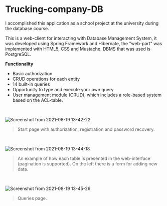 # Trucking-company-DB

I accomplished this application as a school project at the university during the database course. 

This is a web-client for interacting with Database Management System, it was developed using Spring Framework and Hibernate, the "web-part" was implemented with HTML5, CSS and Mustache. DBMS that was used is PostgreSQL.

**Functionality**

- Basic authorization
- CRUD operations for each entity
- 14 built-in queries
- Opportunity to type and execute your own query
- User management module (CRUD), which includes a role-based system based on the ACL-table.

<p>&nbsp;</p>

![Screenshot from 2021-08-19 13-42-22](https://user-images.githubusercontent.com/65346868/130034339-1f3adb00-580b-4d2b-8a02-631f030b40cc.png)

> Start page with authorization, registration and password recovery.

<p>&nbsp;</p>

![Screenshot from 2021-08-19 13-44-18](https://user-images.githubusercontent.com/65346868/130034371-35b74974-af27-4bf4-8752-60a422e46f88.png)

> An example of how each table is presented in the web-interface (pagination is supported). On the left there is a form for adding new data.

<p>&nbsp;</p>

![Screenshot from 2021-08-19 13-45-26](https://user-images.githubusercontent.com/65346868/130034384-18a570e6-947a-4ffd-924a-3f42b9d1b389.png)

> Queries page.

<p>&nbsp;</p>





